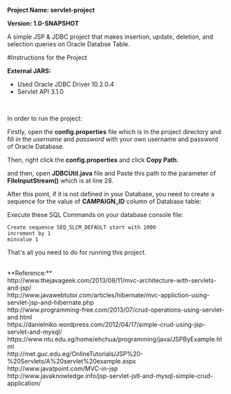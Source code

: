**Project Name: servlet-project**

**Version: 1.0-SNAPSHOT**

A simple JSP & JDBC project that makes insertion, update, deletion, and selection queries on Oracle Databse Table.

#Instructions for the Project

**External JARS:**

+ Used Oracle JDBC Driver 10.2.0.4
+ Servlet API 3.1.0 
<br>

In order to run the project:

Firstly, open the **config.properties** file which is in the project directory and fill in the _username_ and _password_ with your own username and password of Oracle Database.

Then, right click the **config.properties** and click **Copy Path**.

and then, open **JDBCUtil.java** file and Paste this path to the parameter of **FileInputStream()** which is at line 28.

After this point, if it is not defined in your Database, you need to create a sequence for the value of **CAMPAIGN_ID** column of Database table:

Execute these SQL Commands on your database console file:
```
Create sequence SEQ_SLCM_DEFAULT start with 1000
increment by 1
minvalue 1
```

That's all you need to do for running this project.


<br>
**Reference:**
<br>
http://www.thejavageek.com/2013/08/11/mvc-architecture-with-servlets-and-jsp/ <br>
http://www.javawebtutor.com/articles/hibernate/mvc-appliction-using-servlet-jsp-and-hibernate.php <br>
http://www.programming-free.com/2013/07/crud-operations-using-servlet-and.html <br>
https://danielniko.wordpress.com/2012/04/17/simple-crud-using-jsp-servlet-and-mysql/ <br>
https://www.ntu.edu.sg/home/ehchua/programming/java/JSPByExample.html <br>
http://met.guc.edu.eg/OnlineTutorials/JSP%20-%20Servlets/A%20servlet%20example.aspx <br>
http://www.javatpoint.com/MVC-in-jsp <br>
http://www.javaknowledge.info/jsp-servlet-jstl-and-mysql-simple-crud-application/ <br>

